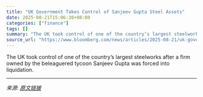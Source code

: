```yaml
---
title: "UK Government Takes Control of Sanjeev Gupta Steel Assets"
date: 2025-08-21T15:06:38+08:00
categories: ["finance"]
tags: []
summary: "The UK took control of one of the country’s largest steelworks after a firm owned by the beleaguered tycoon Sanjeev Gupta was forced into liquidation."
source_url: "https://www.bloomberg.com/news/articles/2025-08-21/uk-government-to-take-control-of-sanjeev-gupta-steel-assets"
---
```


The UK took control of one of the country’s largest steelworks after a firm owned by the beleaguered tycoon Sanjeev Gupta was forced into liquidation.

---

*来源: [原文链接](https://www.bloomberg.com/news/articles/2025-08-21/uk-government-to-take-control-of-sanjeev-gupta-steel-assets)*
